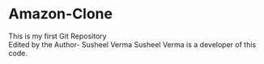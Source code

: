 # Amazon-Clone
This is my first Git Repository
<br>
Edited by the Author- Susheel Verma
Susheel Verma is a developer of this code.